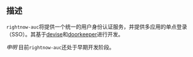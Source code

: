 ## 描述

`rightnow-auc`将提供一个统一的用户身份认证服务，并提供多应用的单点登录（SSO）。其基于[devise](https://github.com/plataformatec/devise)和[doorkeeper](https://github.com/applicake/doorkeeper)进行开发。

*申明* 目前`rightnow-auc`还处于早期开发阶段。
